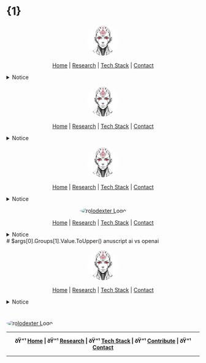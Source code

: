 # {1}

<p align="center">
  <a href="../../README.md">
    <img src="../../assets/images/rolodexter_logo.jpg" alt="rolodexter Logo" width="80px" style="border-radius: 50%;">
  </a>
</p>

<p align="center">
  <a href="../../README.md">Home</a> | <a href="../../research/">Research</a> | <a href="../../techstack/">Tech Stack</a> | <a href="../../community/">Contact</a>
</p>

<details>
<summary>Notice</summary>

This repository is protected by copyright and subject to usage restrictions. See the [Copyright Notice](../../COPYRIGHT.md) for details.
</details>
<p align="center">
  <a href="../../README.md">
    <img src="../../assets/images/rolodexter_logo.jpg" alt="rolodexter Logo" width="80px" style="border-radius: 50%;">
  </a>
</p>

<p align="center">
  <a href="../../README.md">Home</a> | <a href="../../research/">Research</a> | <a href="../../techstack/">Tech Stack</a> | <a href="../../community/">Contact</a>
</p>

<details>
<summary>Notice</summary>

This repository is protected by copyright and subject to usage restrictions. See the [Copyright Notice](../../COPYRIGHT.md) for details.
</details>
<p align="center">
  <a href="../../README.md">
    <img src="../../assets/images/rolodexter_logo.jpg" alt="rolodexter Logo" width="80px" style="border-radius: 50%;">
  </a>
</p>

<p align="center">
  <a href="../../README.md">Home</a> | <a href="../../research/">Research</a> | <a href="../../techstack/">Tech Stack</a> | <a href="../../community/">Contact</a>
</p>

<details>
<summary>Notice</summary>
<br>
This repository is protected by copyright and subject to usage restrictions. See the [Copyright Notice](../../COPYRIGHT.md) for details.
</details>
<p align="center">
  <a href="{0}README.md">
    <img src="{0}assets/images/rolodexter_logo.jpg" alt="rolodexter Logo" width="80px" style="border-radius: 50%;">
  </a>
</p>

<p align="center">
  <a href="{0}README.md">Home</a> | <a href="{0}research/">Research</a> | <a href="{0}techstack/">Tech Stack</a> | <a href="{0}community/">Contact</a>
</p>

<details>
<summary>Notice</summary>
<br>
This repository is protected by copyright and subject to usage restrictions. See the [Copyright Notice]({0}COPYRIGHT.md) for details.
</details>
# $args[0].Groups[1].Value.ToUpper() anuscript ai vs openai


<p align="center">
  <a href="../../README.md">
    <img src="../../assets/images/rolodexter_logo.jpg" alt="rolodexter Logo" width="80px" style="border-radius: 50%;">
  </a>
</p>

<p align="center">
  <a href="../../README.md">Home</a> | <a href="../../research/">Research</a> | <a href="../../techstack/">Tech Stack</a> | <a href="../../community/">Contact</a>
</p>

<details>
<summary>Notice</summary>
<br>
This repository is protected by copyright and subject to usage restrictions. See the [Copyright Notice](../../COPYRIGHT.md) for details.
</details>

# <p align="center">
  <a href="../../../../../../README.md">
    <img src="../../../../../../assets/images/rolodexter_logo.jpg" alt="rolodexter Logo" width="80px" style="border-radius: 50%;">
  </a>
</p>

---

<p align="center">
  <strong>ðŸ”¹ <a href="../../../../../../README.md">Home</a> | ðŸ”¹ <a href="../../../../../../research/">Research</a> | ðŸ”¹ <a href="../../../../../../techstack/">Tech Stack</a> | ðŸ”¹ <a href="../../../../../../contrib/">Contribute</a> | ðŸ”¹ <a href="../../../../../../community/">Contact</a></strong>
</p>

---

##